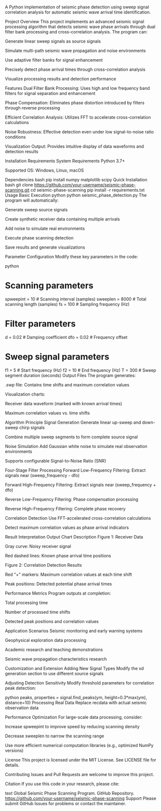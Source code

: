 A Python implementation of seismic phase detection using sweep signal correlation analysis for automatic seismic wave arrival time identification.

Project Overview
This project implements an advanced seismic signal processing algorithm that detects seismic wave phase arrivals through dual filter bank processing and cross-correlation analysis. The program can:

Generate linear sweep signals as source signals

Simulate multi-path seismic wave propagation and noise environments

Use adaptive filter banks for signal enhancement

Precisely detect phase arrival times through cross-correlation analysis

Visualize processing results and detection performance

Features
Dual Filter Bank Processing: Uses high and low frequency band filters for signal separation and enhancement

Phase Compensation: Eliminates phase distortion introduced by filters through reverse processing

Efficient Correlation Analysis: Utilizes FFT to accelerate cross-correlation calculations

Noise Robustness: Effective detection even under low signal-to-noise ratio conditions

Visualization Output: Provides intuitive display of data waveforms and detection results

Installation Requirements
System Requirements
Python 3.7+

Supported OS: Windows, Linux, macOS

Dependencies
bash
pip install numpy matplotlib scipy
Quick Installation
bash
git clone https://github.com/your-username/seismic-phase-scanning.git
cd seismic-phase-scanning
pip install -r requirements.txt
Usage
Basic Execution
python
python seismic_phase_detection.py
The program will automatically:

Generate sweep source signals

Create synthetic receiver data containing multiple arrivals

Add noise to simulate real environments

Execute phase scanning detection

Save results and generate visualizations

Parameter Configuration
Modify these key parameters in the code:

python
# Scanning parameters
spweepint = 10        # Scanning interval (samples)
sweeplen = 8000       # Total scanning length (samples)
fs = 100              # Sampling frequency (Hz)

# Filter parameters
d = 0.02              # Damping coefficient
dfo = 0.02            # Frequency offset

# Sweep signal parameters
f1 = 5                # Start frequency (Hz)
f2 = 10               # End frequency (Hz)
T = 300               # Sweep segment duration (seconds)
Output Files
The program generates:

.swp file: Contains time shifts and maximum correlation values

Visualization charts:

Receiver data waveform (marked with known arrival times)

Maximum correlation values vs. time shifts

Algorithm Principle
Signal Generation
Generate linear up-sweep and down-sweep chirp signals

Combine multiple sweep segments to form complete source signal

Noise Simulation
Add Gaussian white noise to simulate real observation environments

Supports configurable Signal-to-Noise Ratio (SNR)

Four-Stage Filter Processing
Forward Low-Frequency Filtering: Extract signals near (sweep_frequency - dfo)

Forward High-Frequency Filtering: Extract signals near (sweep_frequency + dfo)

Reverse Low-Frequency Filtering: Phase compensation processing

Reverse High-Frequency Filtering: Complete phase recovery

Correlation Detection
Use FFT-accelerated cross-correlation calculations

Detect maximum correlation values as phase arrival indicators

Result Interpretation
Output Chart Description
Figure 1: Receiver Data

Gray curve: Noisy receiver signal

Red dashed lines: Known phase arrival time positions

Figure 2: Correlation Detection Results

Red "+" markers: Maximum correlation values at each time shift

Peak positions: Detected potential phase arrival times

Performance Metrics
Program outputs at completion:

Total processing time

Number of processed time shifts

Detected peak positions and correlation values

Application Scenarios
Seismic monitoring and early warning systems

Geophysical exploration data processing

Academic research and teaching demonstrations

Seismic wave propagation characteristics research

Customization and Extension
Adding New Signal Types
Modify the xd generation section to use different source signals

Adjusting Detection Sensitivity
Modify threshold parameters for correlation peak detection:

python
peaks, properties = signal.find_peaks(ym, height=0.3*max(ym), distance=10)
Processing Real Data
Replace recdata with actual seismic observation data

Performance Optimization
For large-scale data processing, consider:

Increase spweepint to improve speed by reducing scanning density

Decrease sweeplen to narrow the scanning range

Use more efficient numerical computation libraries (e.g., optimized NumPy versions)

License
This project is licensed under the MIT License. See LICENSE file for details.

Contributing
Issues and Pull Requests are welcome to improve this project.

Citation
If you use this code in your research, please cite:

text
Global Seismic Phase Scanning Program. GitHub Repository. https://github.com/your-username/seismic-phase-scanning
Support
Please submit GitHub Issues for problems or contact the maintainer.
